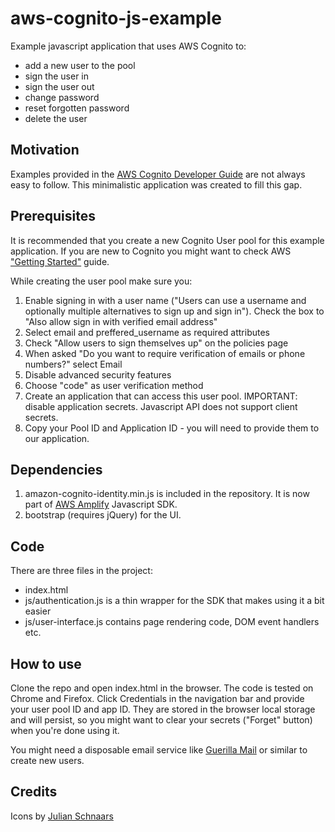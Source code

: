# aws-cognito-js-example

Example javascript application that uses AWS Cognito to:
* add a new user to the pool
* sign the user in
* sign the user out
* change password
* reset forgotten password
* delete the user

## Motivation

Examples provided in the [AWS Cognito Developer Guide](https://docs.aws.amazon.com/cognito/latest/developerguide/using-amazon-cognito-user-identity-pools-javascript-examples.html) are not always easy to follow. This minimalistic application was created to fill this gap.

## Prerequisites

It is recommended that you create a new Cognito User pool for this example application.
If you are new to Cognito you might want to check AWS ["Getting Started"](https://aws.amazon.com/cognito/getting-started/) guide.

While creating the user pool make sure you:
1. Enable signing in with a user name ("Users can use a username and optionally multiple alternatives to sign up and sign in"). Check the box to "Also allow sign in with verified email address"
1. Select email and preffered_username as required attributes
1. Check "Allow users to sign themselves up" on the policies page
1. When asked "Do you want to require verification of emails or phone numbers?" select Email
1. Disable advanced security features
1. Choose "code" as user verification method
1. Create an application that can access this user pool. IMPORTANT: disable application secrets. Javascript API does not support client secrets. 
1. Copy your Pool ID and Application ID - you will need to provide them to our application.

## Dependencies

1. amazon-cognito-identity.min.js is included in the repository. It is now part of [AWS Amplify](https://github.com/aws-amplify/amplify-js/tree/master/packages/amazon-cognito-identity-js) Javascript SDK.
1. bootstrap (requires jQuery) for the UI.

## Code

There are three files in the project:
* index.html 
* js/authentication.js is a thin wrapper for the SDK that makes using it a bit easier
* js/user-interface.js contains page rendering code, DOM event handlers etc.

## How to use

Clone the repo and open index.html in the browser. The code is tested on Chrome and Firefox.
Click Credentials in the navigation bar and provide your user pool ID and app ID. They are stored in the browser local storage and will persist, so you might want to clear your secrets ("Forget" button) when you're done using it.

You might need a disposable email service like [Guerilla Mail](https://www.guerrillamail.com/) or similar to create new users.

## Credits

Icons by [Julian Schnaars](https://www.iconfinder.com/iconsets/female-styles)

